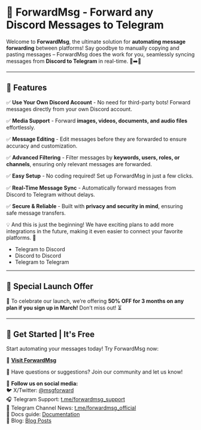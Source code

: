 # 🚀 ForwardMsg - Forward any Discord Messages to Telegram

Welcome to **ForwardMsg**, the ultimate solution for **automating message forwarding** between platforms! Say goodbye to manually copying and pasting messages – ForwardMsg does the work for you, seamlessly syncing messages from **Discord to Telegram** in real-time. 💬➡️📲

---

## 🌟 Features

✅ **Use Your Own Discord Account** - No need for third-party bots! Forward messages directly from your own Discord account.

✅ **Media Support** - Forward **images, videos, documents, and audio files** effortlessly.

✅ **Message Editing** - Edit messages before they are forwarded to ensure accuracy and customization.

✅ **Advanced Filtering** - Filter messages by **keywords, users, roles, or channels**, ensuring only relevant messages are forwarded.

✅ **Easy Setup** - No coding required! Set up ForwardMsg in just a few clicks.

✅ **Real-Time Message Sync** - Automatically forward messages from Discord to Telegram without delays.

✅ **Secure & Reliable** - Built with **privacy and security in mind**, ensuring safe message transfers.

💡 And this is just the beginning! We have exciting plans to add more integrations in the future, making it even easier to connect your favorite platforms. 🚀
- Telegram to Discord
- Discord to Discord
- Telegram to Telegram

---

## 🎉 Special Launch Offer
🚀 To celebrate our launch, we’re offering **50% OFF for 3 months on any plan if you sign up in March!** Don’t miss out! ⏳

---

## 🔗 Get Started | It's Free
Start automating your messages today! Try ForwardMsg now:

🔗 **[Visit ForwardMsg](https://www.forwardmsg.com)**

📢 Have questions or suggestions? Join our community and let us know!

💬 **Follow us on social media:**  
🐦 X/Twitter: [@msgforward](https://x.com/msgforward)  
🎧 Telegram Support: [t.me/forwardmsg_support](https://t.me/forwardmsg_support)  
📢 Telegram Channel News: [t.me/forwardmsg_official](https://t.me/forwardmsg_official)  
📗 Docs guide: [Documentation](https://www.forwardmsg.com/docs)  
📝 Blog: [Blog Posts](https://www.forwardmsg.com/blog)

